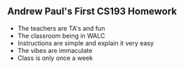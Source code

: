 ## Andrew Paul's First CS193 Homework


- The teachers are TA's and fun
- The classroom being in WALC
- Instructions are simple and explain it very easy
- The vibes are immaculate
- Class is only once a week

